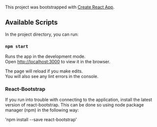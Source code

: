 This project was bootstrapped with [Create React App](https://github.com/facebook/create-react-app).

## Available Scripts

In the project directory, you can run:

### `npm start`

Runs the app in the development mode.<br>
Open [http://localhost:3000](http://localhost:3000) to view it in the browser.

The page will reload if you make edits.<br>
You will also see any lint errors in the console.

### React-Bootstrap

If you run into trouble with connecting to the application, install the latest version of react-bootstrap. This can be done so using node package manager (npm) in the following way:

'npm install --save react-bootstrap'
